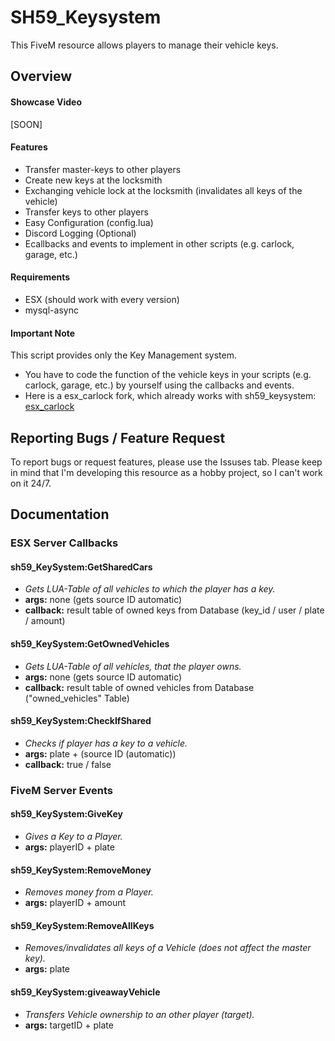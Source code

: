 # SH59_Keysystem
This FiveM resource allows players to manage their vehicle keys.

## Overview
#### Showcase Video
[SOON]

#### Features
- Transfer master-keys to other players
- Create new keys at the locksmith
- Exchanging vehicle lock at the locksmith (invalidates all keys of the vehicle)
- Transfer keys to other players
- Easy Configuration (config.lua)
- Discord Logging (Optional)
- Ecallbacks and events to implement in other scripts (e.g. carlock, garage, etc.)


#### Requirements
- ESX (should work with every version)
- mysql-async

#### Important Note
This script provides only the Key Management system.
- You have to code the function of the vehicle keys in your scripts (e.g. carlock, garage, etc.) by yourself using the callbacks and events.
- Here is a esx_carlock fork, which already works with sh59_keysystem: [esx_carlock](https://github.com/SteakHarpyie59/esx_carlock)

## Reporting Bugs / Feature Request
To report bugs or request features, please use the Issuses tab.
Please keep in mind that I'm developing this resource as a hobby project, so I can't work on it 24/7.

## Documentation
### ESX Server Callbacks

#### sh59_KeySystem:GetSharedCars
- *Gets LUA-Table of all vehicles to which the player has a key.*
- **args:** none (gets source ID automatic)
- **callback:** result table of owned keys from Database (key_id / user / plate / amount)

#### sh59_KeySystem:GetOwnedVehicles
- *Gets LUA-Table of all vehicles, that the player owns.*
- **args:** none (gets source ID automatic)
- **callback:** result table of owned vehicles from Database ("owned_vehicles" Table)

#### sh59_KeySystem:CheckIfShared
- *Checks if player has a key to a vehicle.*
- **args:** plate + (source ID (automatic))
- **callback:** true / false

### FiveM Server Events

#### sh59_KeySystem:GiveKey
- *Gives a Key to a Player.*
- **args:** playerID + plate

#### sh59_KeySystem:RemoveMoney
- *Removes money from a Player.*
- **args:** playerID + amount

#### sh59_KeySystem:RemoveAllKeys
- *Removes/invalidates all keys of a Vehicle (does not affect the master key).*
- **args:** plate

#### sh59_KeySystem:giveawayVehicle
- *Transfers Vehicle ownership to an other player (target).*
- **args:** targetID + plate
